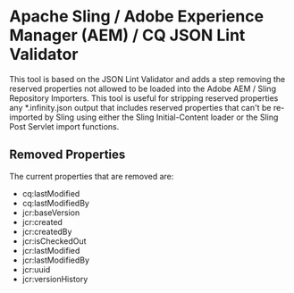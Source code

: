# Apache Sling / Adobe Experience Manager (AEM) / CQ JSON Lint Validator

This tool is based on the JSON Lint Validator and adds a step removing the reserved properties not allowed to be loaded into the Adobe AEM / Sling Repository Importers.  This tool is useful for stripping reserved properties any *.infinity.json output that includes reserved properties that can't be re-imported by Sling using either the Sling Initial-Content loader or the Sling Post Servlet import functions.

## Removed Properties

The current properties that are removed are:

* cq:lastModified
* cq:lastModifiedBy
* jcr:baseVersion
* jcr:created
* jcr:createdBy
* jcr:isCheckedOut
* jcr:lastModified
* jcr:lastModifiedBy
* jcr:uuid
* jcr:versionHistory